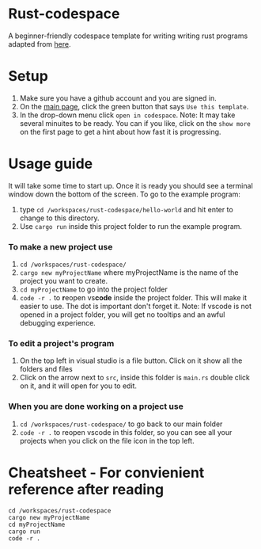 # Rust-codespace
A beginner-friendly codespace template for writing writing rust programs adapted from [here](https://github.com/devcontainers/templates/tree/main/src/rust).

# Setup
1. Make sure you have a github account and you are signed in.
2. On the [main page](/), click the green button that says `Use this template`.
3. In the drop-down menu click `open in codespace`.
Note: It may take several minuites to be ready. 
You can if you like, click on the `show more` on the first page to get a hint about how fast it is progressing.

# Usage guide
It will take some time to start up. Once it is ready you should see a terminal window down the bottom of the screen.
To go to the example program:
1. type `cd /workspaces/rust-codespace/hello-world` and hit enter to change to this directory. 
2.  Use `cargo run` inside this project folder to run the example program.

### To make a new project use 
1. `cd /workspaces/rust-codespace/`
2. `cargo new myProjectName` where myProjectName is the name of the project you want to create.
3. `cd myProjectName` to go into the project folder
4. `code -r .` to **r**eopen vs**code** inside the project folder. This will make it easier to use. The dot is important don't forget it.
Note: If vscode is not opened in a project folder, you will get no tooltips and an awful debugging experience. 

### To edit a project's program
1. On the top left in visual studio is a file button. Click on it show all the folders and files
2. Click on the arrow next to `src`, inside this folder is `main.rs` double click on it, and it will open for you to edit.   

### When you are done working on a project use 
1. `cd /workspaces/rust-codespace/` to go back to our main folder 
2. `code -r .` to reopen vscode in this folder, so you can see all your projects when you click on the file icon in the top left.

# Cheatsheet - For convienient reference after reading
`cd /workspaces/rust-codespace` </br>
`cargo new myProjectName`</br>
`cd myProjectName`</br>
`cargo run`</br>
`code -r .`

